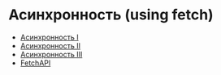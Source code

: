 # Асинхронность (using fetch)

+ [Асинхронность I](https://kodaktor.ru/js102-04-I.mp4)
+ [Асинхронность II](https://kodaktor.ru/js102-04-II.mp4)
+ [Асинхронность III](https://kodaktor.ru/js102-04-III.mp4)
+ [FetchAPI](https://kodaktor.ru/js102-05.mp4)